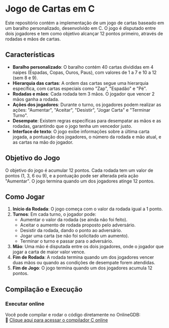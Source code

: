 # Jogo de Cartas em C

Este repositório contém a implementação de um jogo de cartas baseado em um baralho personalizado, desenvolvido em C. O jogo é disputado entre dois jogadores e tem como objetivo alcançar 12 pontos primeiro, através de rodadas e mãos de cartas.

## Características

- **Baralho personalizado**: O baralho contém 40 cartas divididas em 4 naipes (Espadas, Copas, Ouros, Paus), com valores de 1 a 7 e 10 a 12 (sem 8 e 9).
- **Hierarquia das cartas**: A ordem das cartas segue uma hierarquia específica, com cartas especiais como "Zap", "Espadão" e "Pé".
- **Rodadas e mãos**: Cada rodada tem 3 mãos. O jogador que vencer 2 mãos ganha a rodada.
- **Ações dos jogadores**: Durante o turno, os jogadores podem realizar as ações: "Aumentar", "Aceitar", "Desistir", "Jogar Carta" e "Terminar Turno".
- **Desempate**: Existem regras específicas para desempatar as mãos e as rodadas, garantindo que o jogo tenha um vencedor justo.
- **Interface de texto**: O jogo exibe informações sobre a última carta jogada, a pontuação dos jogadores, o número da rodada e mão atual, e as cartas na mão do jogador.

## Objetivo do Jogo

O objetivo do jogo é acumular 12 pontos. Cada rodada tem um valor de pontos (1, 3, 6 ou 9), e a pontuação pode ser alterada pela ação "Aumentar". O jogo termina quando um dos jogadores atinge 12 pontos.

## Como Jogar

1. **Início da Rodada**: O jogo começa com o valor da rodada igual a 1 ponto.
2. **Turnos**: Em cada turno, o jogador pode:
   - Aumentar o valor da rodada (se ainda não foi feito).
   - Aceitar o aumento de rodada proposto pelo adversário.
   - Desistir da rodada, dando o ponto ao adversário.
   - Jogar uma carta (se não foi solicitado um aumento).
   - Terminar o turno e passar para o adversário.
3. **Mão**: Uma mão é disputada entre os dois jogadores, onde o jogador que jogar a carta de maior valor vence.
4. **Fim de Rodada**: A rodada termina quando um dos jogadores vencer duas mãos ou quando as condições de desempate forem atendidas.
5. **Fim de Jogo**: O jogo termina quando um dos jogadores acumula 12 pontos.

## Compilação e Execução

### **Executar online**  
Você pode compilar e rodar o código diretamente no OnlineGDB:  
🔗 [Clique aqui para acessar o compilador C online](https://www.onlinegdb.com/online_c_compiler)  
